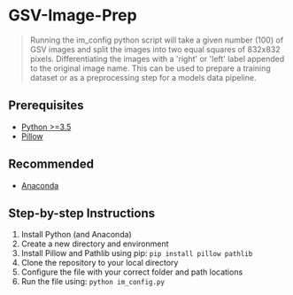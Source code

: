 # GSV-Image-Prep
> Running the im_config python script will take a given number (100) of GSV images and split the images into two equal squares of 832x832 pixels. Differentiating the images with a 'right' or 'left' label appended to the original image name. This can be used to prepare a training dataset or as a preprocessing step for a models data pipeline.

## Prerequisites
 - [Python >=3.5](https://www.python.org/downloads/)
 - [Pillow](https://pillow.readthedocs.io/en/stable/installation.html#basic-installation)
## Recommended
 - [Anaconda](https://docs.anaconda.com/anaconda/install/)

## Step-by-step Instructions

1. Install Python (and Anaconda)
2. Create a new directory and environment
3. Install Pillow and Pathlib using pip: `pip install pillow pathlib`
4. Clone the repository to your local directory
5. Configure the file with your correct folder and path locations
6. Run the file using: `python im_config.py`
